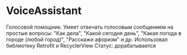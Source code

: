 # VoiceAssistant
Голосовой помощник. Умеет отвечать голосовым сообщением на простые вопросы: "Как дела", "Какой сегодня день",
"Какая погода в городе (любой город)", "Расскажи афоризм" и др.
Использовал библиотеку Retrofit и RecyclerView
Статус: дорабатывается
